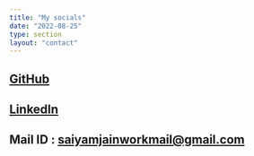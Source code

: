 ```yaml
---
title: "My socials"
date: "2022-08-25"
type: section
layout: "contact"
---
```

## [GitHub](https://github.com/saiyameh)

## [LinkedIn](http://www.linkedin.com/in/saiyameh)

## Mail ID : saiyamjainworkmail@gmail.com

